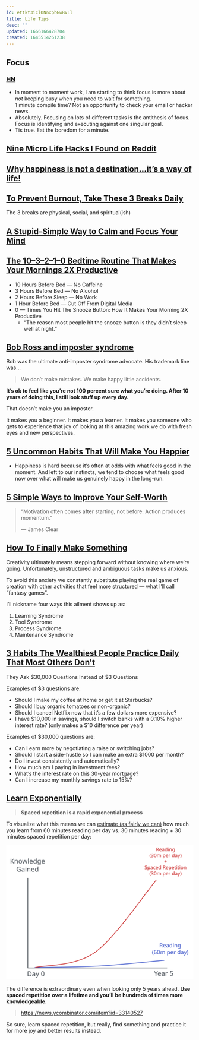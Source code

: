 ```yaml
---
id: ettkt3iClONnxpbGwBVLl
title: Life Tips
desc: ""
updated: 1666166428704
created: 1645514261238
---
```


## Focus

### [HN](https://news.ycombinator.com/item?id=33256446)

- In moment to moment work, I am starting to think focus is more about _not_ keeping busy when you need to wait for something.  
  1 minute compile time? Not an opportunity to check your email or hacker news.
- Absolutely. Focusing on lots of different tasks is the antithesis of focus. Focus is identifying and executing against one singular goal.
- Tis true. Eat the boredom for a minute.

## [Nine Micro Life Hacks I Found on Reddit](https://medium.com/mind-cafe/nine-micro-life-hacks-i-found-on-reddit-that-are-surprisingly-useful-6c74638798e6)

## [Why happiness is not a destination…it’s a way of life!](https://www.roystonguest.com/blog/why-happiness-is-not-a-destinationits-a-way-of-life/)

## [To Prevent Burnout, Take These 3 Breaks Daily](https://forge.medium.com/the-3-breaks-you-need-to-take-every-day-44b84e062086)

The 3 breaks are physical, social, and spiritual(ish)

## [A Stupid-Simple Way to Calm and Focus Your Mind](https://robertroybritt.medium.com/a-stupid-simple-way-to-calm-and-focus-your-mind-9b55296a1901)

## [The 10–3–2–1–0 Bedtime Routine That Makes Your Mornings 2X Productive](https://betterhumans.pub/the-10-3-2-1-0-bedtime-routine-that-makes-your-mornings-2x-productive-b0da1bce7234)

- 10 Hours Before Bed — No Caffeine
- 3 Hours Before Bed — No Alcohol
- 2 Hours Before Sleep — No Work
- 1 Hour Before Bed — Cut Off From Digital Media
- 0 — Times You Hit The Snooze Button: How It Makes Your Morning 2X Productive
  - “The reason most people hit the snooze button is they didn’t sleep well at night.”

## [Bob Ross and imposter syndrome](https://gomakethings.com/bob-ross-and-imposter-syndrome/)

Bob was the ultimate anti-imposter syndrome advocate. His trademark line was…

> We don’t make mistakes. We make happy little accidents.

**It’s ok to feel like you’re not 100 percent sure what you’re doing. After 10 years of doing this, I still look stuff up every day.**

That doesn’t make you an imposter.

It makes you a beginner. It makes you a learner. It makes you someone who gets to experience that joy of looking at this amazing work we do with fresh eyes and new perspectives.

## [5 Uncommon Habits That Will Make You Happier](https://nickwignall.medium.com/5-uncommon-habits-that-will-make-you-happier-a3499cc31479)

- Happiness is hard because it’s often at odds with what feels good in the moment. And left to our instincts, we tend to choose what feels good now over what will make us genuinely happy in the long-run.

## [5 Simple Ways to Improve Your Self-Worth](https://nickwignall.medium.com/5-simple-ways-to-improve-your-self-worth-ae2dbb7b2303)

> “Motivation often comes after starting, not before. Action produces momentum.”
>
> — James Clear

## [How To Finally Make Something](https://medium.com/@scott.stevenson/how-to-finally-make-something-a16c8db7ba2a)

Creativity ultimately means stepping forward without knowing where we’re going. Unfortunately, unstructured and ambiguous tasks make us anxious.

To avoid this anxiety we constantly substitute playing the real game of creation with other activities that feel more structured — what I’ll call “fantasy games”.

I’ll nickname four ways this ailment shows up as:

1. Learning Syndrome
2. Tool Syndrome
3. Process Syndrome
4. Maintenance Syndrome

## [3 Habits The Wealthiest People Practice Daily That Most Others Don't](https://medium.com/wealthwise/3-habits-the-wealthiest-people-practice-daily-that-most-others-dont-423b62e60f0a)

They Ask $30,000 Questions Instead of $3 Questions

Examples of $3 questions are:

- Should I make my coffee at home or get it at Starbucks?
- Should I buy organic tomatoes or non-organic?
- Should I cancel Netflix now that it’s a few dollars more expensive?
- I have $10,000 in savings, should I switch banks with a 0.10% higher interest rate? (only makes a $10 difference per year)

Examples of $30,000 questions are:

- Can I earn more by negotiating a raise or switching jobs?
- Should I start a side-hustle so I can make an extra $1000 per month?
- Do I invest consistently and automatically?
- How much am I paying in investment fees?
- What’s the interest rate on this 30-year mortgage?
- Can I increase my monthly savings rate to 15%?

## [Learn Exponentially](https://saveall.ai/blog/learn-exponentially)

> **Spaced repetition is a rapid exponential process**

To visualize what this means we can [estimate (as fairly we can)](https://colab.research.google.com/drive/1InSARQ8FGJzmcc-Cn86RmsihQ77EsHi1?usp=sharing) how much you learn from 60 minutes reading per day vs. 30 minutes reading + 30 minutes spaced repetition per day:

![](/assets/images/learn_exponentially_1_small.svg)

The difference is extraordinary even when looking only 5 years ahead. **Use spaced repetition over a lifetime and you’ll be hundreds of times more knowledgeable.**

> https://news.ycombinator.com/item?id=33140527

So sure, learn spaced repetition, but really, find something and practice it for more joy and better results instead.
